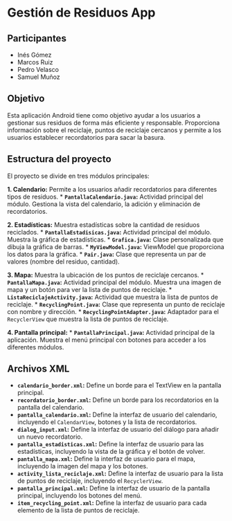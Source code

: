 # Gestión de Residuos App

## Participantes

* Inés Gómez
* Marcos Ruiz
* Pedro Velasco
* Samuel Muñoz

## Objetivo

Esta aplicación Android tiene como objetivo ayudar a los usuarios a gestionar sus residuos de forma más eficiente y responsable. 
Proporciona información sobre el reciclaje, puntos de reciclaje cercanos y permite a los usuarios establecer recordatorios para sacar la basura.

## Estructura del proyecto

El proyecto se divide en tres módulos principales:

**1. Calendario:** Permite a los usuarios añadir recordatorios para diferentes tipos de residuos.
    * **`PantallaCalendario.java`:** Actividad principal del módulo. Gestiona la vista del calendario, la adición y eliminación de recordatorios.

**2. Estadísticas:** Muestra estadísticas sobre la cantidad de residuos reciclados.
    * **`PantallaEstadisicas.java`:** Actividad principal del módulo. Muestra la gráfica de estadísticas.
    * **`Grafica.java`:** Clase personalizada que dibuja la gráfica de barras.
    * **`MyViewModel.java`:** ViewModel que proporciona los datos para la gráfica.
    * **`Pair.java`:** Clase que representa un par de valores (nombre del residuo, cantidad).

**3. Mapa:** Muestra la ubicación de los puntos de reciclaje cercanos.
    * **`PantallaMapa.java`:** Actividad principal del módulo. Muestra una imagen de mapa y un botón para ver la lista de puntos de reciclaje.
    * **`ListaReciclajeActivity.java`:**  Actividad que muestra la lista de puntos de reciclaje.
    * **`RecyclingPoint.java`:** Clase que representa un punto de reciclaje con nombre y dirección.
    * **`RecyclingPointAdapter.java`:** Adaptador para el `RecyclerView` que muestra la lista de puntos de reciclaje.

**4. Pantalla principal:** 
    * **`PantallaPrincipal.java`:** Actividad principal de la aplicación. Muestra el menú principal con botones para acceder a los diferentes módulos.

## Archivos XML

* **`calendario_border.xml`:** Define un borde para el TextView en la pantalla principal.
* **`recordatorio_border.xml`:** Define un borde para los recordatorios en la pantalla del calendario.
* **`pantalla_calendario.xml`:** Define la interfaz de usuario del calendario, incluyendo el `CalendarView`, botones y la lista de recordatorios.
* **`dialog_input.xml`:** Define la interfaz de usuario del diálogo para añadir un nuevo recordatorio.
* **`pantalla_estadisticas.xml`:** Define la interfaz de usuario para las estadísticas, incluyendo la vista de la gráfica y el botón de volver.
* **`pantalla_mapa.xml`:** Define la interfaz de usuario para el mapa, incluyendo la imagen del mapa y los botones.
* **`activity_lista_reciclaje.xml`:** Define la interfaz de usuario para la lista de puntos de reciclaje, incluyendo el `RecyclerView`.
* **`pantalla_principal.xml`:** Define la interfaz de usuario de la pantalla principal, incluyendo los botones del menú.
* **`item_recycling_point.xml`:** Define la interfaz de usuario para cada elemento de la lista de puntos de reciclaje.
